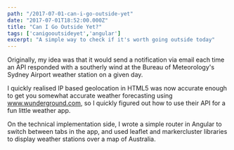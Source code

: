 ```yaml
---
path: "/2017-07-01-can-i-go-outside-yet"
date: "2017-07-01T18:52:00.000Z"
title: "Can I Go Outside Yet?"
tags: ['canigooutsideyet','angular']
excerpt: "A simple way to check if it's worth going outside today"
---
```


Originally, my idea was that it would send a notification via email each time an
API responded with a southerly wind at the Bureau of Meteorology's Sydney
Airport weather station on a given day.

I quickly realised IP based geolocation in HTML5 was now accurate enough to get
you somewhat accurate weather forecasting using www.wunderground.com, so I
quickly figured out how to use their API for a fun little weather app.

On the technical implementation side, I wrote a simple router in Angular to
switch between tabs in the app, and used leaflet and markercluster libraries to
display weather stations over a map of Australia.
